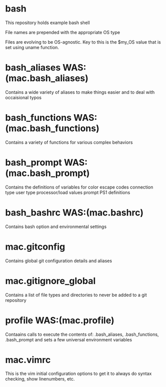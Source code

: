 # bash

This repository holds example bash shell 

File names are prepended with the appropriate OS type

Files are evolving to be OS-agnostic.  Key to this is the $my_OS value that is set using uname function.

# bash_aliases WAS:(mac.bash_aliases)
  Contains a wide variety of aliases to make things easier and to deal with occaisional typos
# bash_functions WAS:(mac.bash_functions)
  Contains a variety of functions for various complex behaviors
# bash_prompt WAS:(mac.bash_prompt)
  Contains the definitions of variables for 
      color escape codes
      connection type
      user type
      processor/load values
      prompt PS1 definitions
# bash_bashrc WAS:(mac.bashrc)
  Contains bash option and environmental settings
# mac.gitconfig
  Contains global git configuration details and aliases
# mac.gitignore_global
  Contains a list of file types and directories to never be added to a git repository
# profile WAS:(mac.profile)
  Contaains calls to execute the contents of:
      .bash_aliases,
      .bash_functions,
      .bash_prompt
  and sets a few universal environment variables
# mac.vimrc
  This is the vim initial configuration options to get it to always do syntax checking, show linenumbers, etc.
